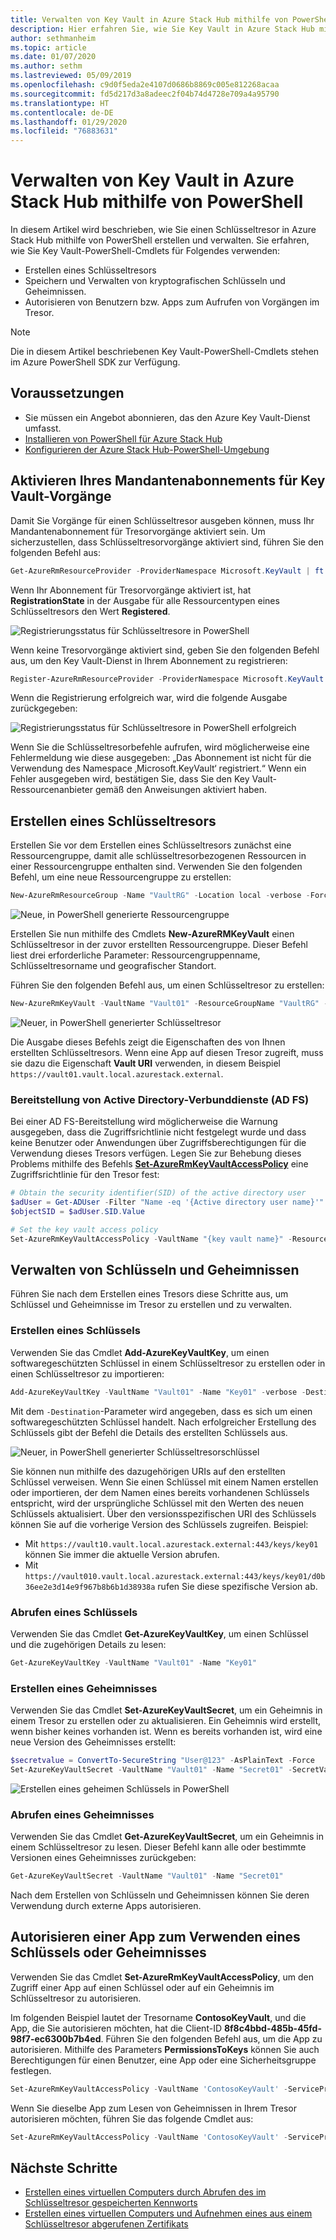 ```yaml
---
title: Verwalten von Key Vault in Azure Stack Hub mithilfe von PowerShell
description: Hier erfahren Sie, wie Sie Key Vault in Azure Stack Hub mithilfe von PowerShell verwalten.
author: sethmanheim
ms.topic: article
ms.date: 01/07/2020
ms.author: sethm
ms.lastreviewed: 05/09/2019
ms.openlocfilehash: c9d0f5eda2e4107d0686b8869c005e812268acaa
ms.sourcegitcommit: fd5d217d3a8adeec2f04b74d4728e709a4a95790
ms.translationtype: HT
ms.contentlocale: de-DE
ms.lasthandoff: 01/29/2020
ms.locfileid: "76883631"
---
```

# <a name="manage-key-vault-in-azure-stack-hub-using-powershell"></a>Verwalten von Key Vault in Azure Stack Hub mithilfe von PowerShell

In diesem Artikel wird beschrieben, wie Sie einen Schlüsseltresor in Azure Stack Hub mithilfe von PowerShell erstellen und verwalten. Sie erfahren, wie Sie Key Vault-PowerShell-Cmdlets für Folgendes verwenden:

* Erstellen eines Schlüsseltresors
* Speichern und Verwalten von kryptografischen Schlüsseln und Geheimnissen.
* Autorisieren von Benutzern bzw. Apps zum Aufrufen von Vorgängen im Tresor.

>[!NOTE]
>Die in diesem Artikel beschriebenen Key Vault-PowerShell-Cmdlets stehen im Azure PowerShell SDK zur Verfügung.

## <a name="prerequisites"></a>Voraussetzungen

* Sie müssen ein Angebot abonnieren, das den Azure Key Vault-Dienst umfasst.
* [Installieren von PowerShell für Azure Stack Hub](../operator/azure-stack-powershell-install.md)
* [Konfigurieren der Azure Stack Hub-PowerShell-Umgebung](azure-stack-powershell-configure-user.md)

## <a name="enable-your-tenant-subscription-for-key-vault-operations"></a>Aktivieren Ihres Mandantenabonnements für Key Vault-Vorgänge

Damit Sie Vorgänge für einen Schlüsseltresor ausgeben können, muss Ihr Mandantenabonnement für Tresorvorgänge aktiviert sein. Um sicherzustellen, dass Schlüsseltresorvorgänge aktiviert sind, führen Sie den folgenden Befehl aus:

```powershell  
Get-AzureRmResourceProvider -ProviderNamespace Microsoft.KeyVault | ft -Autosize
```

Wenn Ihr Abonnement für Tresorvorgänge aktiviert ist, hat **RegistrationState** in der Ausgabe für alle Ressourcentypen eines Schlüsseltresors den Wert **Registered**.

![Registrierungsstatus für Schlüsseltresore in PowerShell](media/azure-stack-key-vault-manage-powershell/image1.png)

Wenn keine Tresorvorgänge aktiviert sind, geben Sie den folgenden Befehl aus, um den Key Vault-Dienst in Ihrem Abonnement zu registrieren:

```powershell
Register-AzureRmResourceProvider -ProviderNamespace Microsoft.KeyVault
```

Wenn die Registrierung erfolgreich war, wird die folgende Ausgabe zurückgegeben:

![Registrierungsstatus für Schlüsseltresore in PowerShell erfolgreich](media/azure-stack-key-vault-manage-powershell/image2.png)

Wenn Sie die Schlüsseltresorbefehle aufrufen, wird möglicherweise eine Fehlermeldung wie diese ausgegeben: „Das Abonnement ist nicht für die Verwendung des Namespace ‚Microsoft.KeyVault‘ registriert.“ Wenn ein Fehler ausgegeben wird, bestätigen Sie, dass Sie den Key Vault-Ressourcenanbieter gemäß den Anweisungen aktiviert haben.

## <a name="create-a-key-vault"></a>Erstellen eines Schlüsseltresors

Erstellen Sie vor dem Erstellen eines Schlüsseltresors zunächst eine Ressourcengruppe, damit alle schlüsseltresorbezogenen Ressourcen in einer Ressourcengruppe enthalten sind. Verwenden Sie den folgenden Befehl, um eine neue Ressourcengruppe zu erstellen:

```powershell
New-AzureRmResourceGroup -Name "VaultRG" -Location local -verbose -Force
```

![Neue, in PowerShell generierte Ressourcengruppe](media/azure-stack-key-vault-manage-powershell/image3.png)

Erstellen Sie nun mithilfe des Cmdlets **New-AzureRMKeyVault** einen Schlüsseltresor in der zuvor erstellten Ressourcengruppe. Dieser Befehl liest drei erforderliche Parameter: Ressourcengruppenname, Schlüsseltresorname und geografischer Standort.

Führen Sie den folgenden Befehl aus, um einen Schlüsseltresor zu erstellen:

```powershell
New-AzureRmKeyVault -VaultName "Vault01" -ResourceGroupName "VaultRG" -Location local -verbose
```

![Neuer, in PowerShell generierter Schlüsseltresor](media/azure-stack-key-vault-manage-powershell/image4.png)

Die Ausgabe dieses Befehls zeigt die Eigenschaften des von Ihnen erstellten Schlüsseltresors. Wenn eine App auf diesen Tresor zugreift, muss sie dazu die Eigenschaft **Vault URI** verwenden, in diesem Beispiel `https://vault01.vault.local.azurestack.external`.

### <a name="active-directory-federation-services-ad-fs-deployment"></a>Bereitstellung von Active Directory-Verbunddienste (AD FS)

Bei einer AD FS-Bereitstellung wird möglicherweise die Warnung ausgegeben, dass die Zugriffsrichtlinie nicht festgelegt wurde und dass keine Benutzer oder Anwendungen über Zugriffsberechtigungen für die Verwendung dieses Tresors verfügen. Legen Sie zur Behebung dieses Problems mithilfe des Befehls [**Set-AzureRmKeyVaultAccessPolicy**](#authorize-an-app-to-use-a-key-or-secret) eine Zugriffsrichtlinie für den Tresor fest:

```powershell
# Obtain the security identifier(SID) of the active directory user
$adUser = Get-ADUser -Filter "Name -eq '{Active directory user name}'"
$objectSID = $adUser.SID.Value

# Set the key vault access policy
Set-AzureRmKeyVaultAccessPolicy -VaultName "{key vault name}" -ResourceGroupName "{resource group name}" -ObjectId "{object SID}" -PermissionsToKeys {permissionsToKeys} -PermissionsToSecrets {permissionsToSecrets} -BypassObjectIdValidation
```

## <a name="manage-keys-and-secrets"></a>Verwalten von Schlüsseln und Geheimnissen

Führen Sie nach dem Erstellen eines Tresors diese Schritte aus, um Schlüssel und Geheimnisse im Tresor zu erstellen und zu verwalten.

### <a name="create-a-key"></a>Erstellen eines Schlüssels

Verwenden Sie das Cmdlet **Add-AzureKeyVaultKey**, um einen softwaregeschützten Schlüssel in einem Schlüsseltresor zu erstellen oder in einen Schlüsseltresor zu importieren:

```powershell
Add-AzureKeyVaultKey -VaultName "Vault01" -Name "Key01" -verbose -Destination Software
```

Mit dem `-Destination`-Parameter wird angegeben, dass es sich um einen softwaregeschützten Schlüssel handelt. Nach erfolgreicher Erstellung des Schlüssels gibt der Befehl die Details des erstellten Schlüssels aus.

![Neuer, in PowerShell generierter Schlüsseltresorschlüssel](media/azure-stack-key-vault-manage-powershell/image5.png)

Sie können nun mithilfe des dazugehörigen URIs auf den erstellten Schlüssel verweisen. Wenn Sie einen Schlüssel mit einem Namen erstellen oder importieren, der dem Namen eines bereits vorhandenen Schlüssels entspricht, wird der ursprüngliche Schlüssel mit den Werten des neuen Schlüssels aktualisiert. Über den versionsspezifischen URI des Schlüssels können Sie auf die vorherige Version des Schlüssels zugreifen. Beispiel:

* Mit `https://vault10.vault.local.azurestack.external:443/keys/key01` können Sie immer die aktuelle Version abrufen.
* Mit `https://vault010.vault.local.azurestack.external:443/keys/key01/d0b36ee2e3d14e9f967b8b6b1d38938a` rufen Sie diese spezifische Version ab.

### <a name="get-a-key"></a>Abrufen eines Schlüssels

Verwenden Sie das Cmdlet **Get-AzureKeyVaultKey**, um einen Schlüssel und die zugehörigen Details zu lesen:

```powershell
Get-AzureKeyVaultKey -VaultName "Vault01" -Name "Key01"
```

### <a name="create-a-secret"></a>Erstellen eines Geheimnisses

Verwenden Sie das Cmdlet **Set-AzureKeyVaultSecret**, um ein Geheimnis in einem Tresor zu erstellen oder zu aktualisieren. Ein Geheimnis wird erstellt, wenn bisher keines vorhanden ist. Wenn es bereits vorhanden ist, wird eine neue Version des Geheimnisses erstellt:

```powershell
$secretvalue = ConvertTo-SecureString "User@123" -AsPlainText -Force
Set-AzureKeyVaultSecret -VaultName "Vault01" -Name "Secret01" -SecretValue $secretvalue
```

![Erstellen eines geheimen Schlüssels in PowerShell](media/azure-stack-key-vault-manage-powershell/image6.png)

### <a name="get-a-secret"></a>Abrufen eines Geheimnisses

Verwenden Sie das Cmdlet **Get-AzureKeyVaultSecret**, um ein Geheimnis in einem Schlüsseltresor zu lesen. Dieser Befehl kann alle oder bestimmte Versionen eines Geheimnisses zurückgeben:

```powershell
Get-AzureKeyVaultSecret -VaultName "Vault01" -Name "Secret01"
```

Nach dem Erstellen von Schlüsseln und Geheimnissen können Sie deren Verwendung durch externe Apps autorisieren.

## <a name="authorize-an-app-to-use-a-key-or-secret"></a>Autorisieren einer App zum Verwenden eines Schlüssels oder Geheimnisses

Verwenden Sie das Cmdlet **Set-AzureRmKeyVaultAccessPolicy**, um den Zugriff einer App auf einen Schlüssel oder auf ein Geheimnis im Schlüsseltresor zu autorisieren.

Im folgenden Beispiel lautet der Tresorname **ContosoKeyVault**, und die App, die Sie autorisieren möchten, hat die Client-ID **8f8c4bbd-485b-45fd-98f7-ec6300b7b4ed**. Führen Sie den folgenden Befehl aus, um die App zu autorisieren. Mithilfe des Parameters **PermissionsToKeys** können Sie auch Berechtigungen für einen Benutzer, eine App oder eine Sicherheitsgruppe festlegen.

```powershell
Set-AzureRmKeyVaultAccessPolicy -VaultName 'ContosoKeyVault' -ServicePrincipalName 8f8c4bbd-485b-45fd-98f7-ec6300b7b4ed -PermissionsToKeys decrypt,sign
```

Wenn Sie dieselbe App zum Lesen von Geheimnissen in Ihrem Tresor autorisieren möchten, führen Sie das folgende Cmdlet aus:

```powershell
Set-AzureRmKeyVaultAccessPolicy -VaultName 'ContosoKeyVault' -ServicePrincipalName 8f8c4bbd-485b-45fd-98f7-ec6300 -PermissionsToKeys Get
```

## <a name="next-steps"></a>Nächste Schritte

* [Erstellen eines virtuellen Computers durch Abrufen des im Schlüsseltresor gespeicherten Kennworts](azure-stack-key-vault-deploy-vm-with-secret.md)
* [Erstellen eines virtuellen Computers und Aufnehmen eines aus einem Schlüsseltresor abgerufenen Zertifikats](azure-stack-key-vault-push-secret-into-vm.md)
